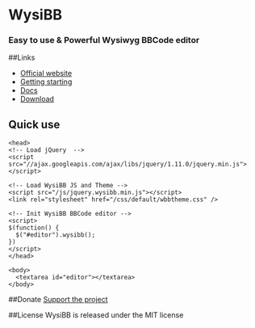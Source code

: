 WysiBB
=========
### Easy to use & Powerful Wysiwyg BBCode editor

##Links
* [Official website](http://www.wysibb.com)
* [Getting starting](http://www.wysibb.com/getting-started/)
* [Docs](http://www.wysibb.com/docs/)
* [Download](http://www.wysibb.com/download/)

## Quick use
```
<head>
<!-- Load jQuery  -->
<script src="//ajax.googleapis.com/ajax/libs/jquery/1.11.0/jquery.min.js"></script>

<!-- Load WysiBB JS and Theme -->
<script src="/js/jquery.wysibb.min.js"></script>
<link rel="stylesheet" href="/css/default/wbbtheme.css" />

<!-- Init WysiBB BBCode editor -->
<script>
$(function() {
  $("#editor").wysibb();
})
</script>
</head>

<body>
  <textarea id="editor"></textarea>
</body>
```
##Donate
[Support the project](http://www.wysibb.com/donate/)

##License
WysiBB is released under the MIT license

